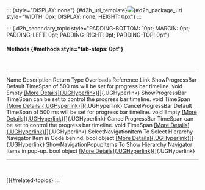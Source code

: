 ::: {style="DISPLAY: none"}
[](ms-xhelp:///?Id=d2h_url_template){#d2h_url_template}![](!package_url!){#d2h_package_url style="WIDTH: 0px; DISPLAY: none; HEIGHT: 0px"}
:::

::: {.d2h_secondary_topic style="PADDING-BOTTOM: 10pt; MARGIN: 0pt; PADDING-LEFT: 0pt; PADDING-RIGHT: 0pt; PADDING-TOP: 0pt"}
#### Methods {#methods style="tab-stops: 0pt"}

 

  -------------------------- ------------------------------------------------------------------- ------------- ----------- ------------------------------------------------------------------------------------------------------
  Name                       Description                                                         Return Type   Overloads   Reference Link
  ShowProgressBar            Default TimeSpan of 500 ms will be set for progress bar timeline.   void          Empty       [[More Details]{.UGHyperlink}](ms-xhelp:///?Id=e268346e-5544-4493-b9f2-9c57b6ed71ee)[]{.UGHyperlink}
  ShowProgressBar            TimeSpan can be set to control the progress bar timeline.           void          TimeSpan    [[More Details]{.UGHyperlink}](ms-xhelp:///?Id=e268346e-5544-4493-b9f2-9c57b6ed71ee)[]{.UGHyperlink}
  CancelProgressBar          Default TimeSpan of 500 ms will be set for progress bar timeline.   void          Empty       [[More Details]{.UGHyperlink}](ms-xhelp:///?Id=75e5c9b8-04e5-4882-b1fa-da02175c91dd)[]{.UGHyperlink}
  CancelProgressBar          TimeSpan can be set to control the progress bar timeline.           void          TimeSpan    [[More Details]{.UGHyperlink}](ms-xhelp:///?Id=75e5c9b8-04e5-4882-b1fa-da02175c91dd)[]{.UGHyperlink}
  SelectNavigationItem       To Select Hierarchy Navigator Item in Code behind.                  bool          object      [[More Details]{.UGHyperlink}](ms-xhelp:///?Id=395d8b40-7006-4e49-b419-31ad32053ce9)[]{.UGHyperlink}
  ShowNavigationPopupItems   To Show Hierarchy Navigator Items in pop-up.                        bool          object      [[More Details]{.UGHyperlink}](ms-xhelp:///?Id=a4316d85-b864-4bd9-81ad-2e7a8f3d0494)[]{.UGHyperlink}
  -------------------------- ------------------------------------------------------------------- ------------- ----------- ------------------------------------------------------------------------------------------------------

 

[]{#related-topics}
:::
